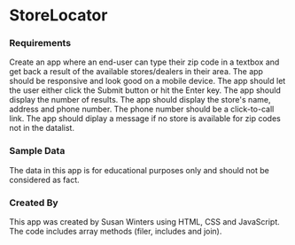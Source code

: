 # StoreLocator

### Requirements
Create an app where an end-user can type their zip code in a textbox and get back a result of the available stores/dealers in their area.
The app should be responsive and look good on a mobile device.
The app should let the user either click the Submit button or hit the Enter key.
The app should display the number of results.
The app should display the store's name, address and phone number.
The phone number should be a click-to-call link.
The app should diplay a message if no store is available for zip codes not in the datalist.

### Sample Data
The data in this app is for educational purposes only and should not be considered as fact.

### Created By
This app was created by Susan Winters using HTML, CSS and JavaScript.
The code includes array methods (filer, includes and join).